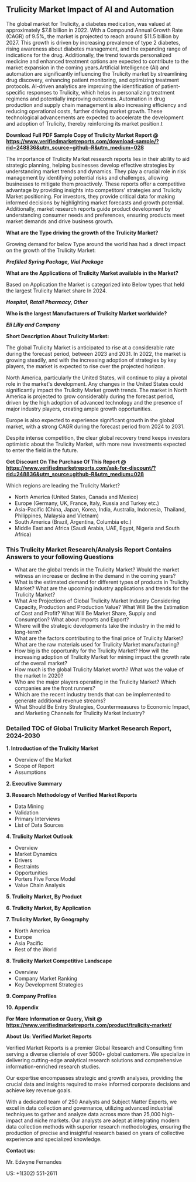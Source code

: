 <h2>Trulicity Market Impact of AI and Automation</h2>The global market for Trulicity, a diabetes medication, was valued at approximately $7.8 billion in 2022. With a Compound Annual Growth Rate (CAGR) of 9.5%, the market is projected to reach around $11.5 billion by 2027. This growth is driven by increasing prevalence of type 2 diabetes, rising awareness about diabetes management, and the expanding range of indications for the drug. Additionally, the trend towards personalized medicine and enhanced treatment options are expected to contribute to the market expansion in the coming years.Artificial Intelligence (AI) and automation are significantly influencing the Trulicity market by streamlining drug discovery, enhancing patient monitoring, and optimizing treatment protocols. AI-driven analytics are improving the identification of patient-specific responses to Trulicity, which helps in personalizing treatment regimens and potentially improving outcomes. Automation in drug production and supply chain management is also increasing efficiency and reducing operational costs, further driving market growth. These technological advancements are expected to accelerate the development and adoption of Trulicity, thereby reinforcing its market position.t</p><p id="" class=""><strong>Download Full PDF Sample Copy of Trulicity Market Report @ <a href="https://www.verifiedmarketreports.com/download-sample/?rid=248836&utm_source=github-R&utm_medium=028" target="_blank">https://www.verifiedmarketreports.com/download-sample/?rid=248836&utm_source=github-R&utm_medium=028</a></strong></p><p>The importance of&nbsp;Trulicity Market research reports lies in their ability to aid strategic planning, helping businesses develop effective strategies by understanding market trends and dynamics. They play a crucial role in risk management by identifying potential risks and challenges, allowing businesses to mitigate them proactively. These reports offer a competitive advantage by providing insights into competitors' strategies and Trulicity Market positioning. For investors, they provide critical data for making informed decisions by highlighting market forecasts and growth potential. Additionally, market research reports guide product development by understanding consumer needs and preferences, ensuring products meet market demands and drive business growth.</p><p><strong>What are the&nbsp;Type driving the growth of the Trulicity Market?</strong></p><p id="" class="">Growing demand for below Type around the world has had a direct impact on the growth of the Trulicity Market:</p><em><strong>Prefilled Syring Package, Vial Package</strong></em></p><strong>What are the&nbsp;Applications&nbsp;of Trulicity Market available in the Market?</strong></p><p id="" class="">Based on Application the Market is categorized into Below types that held the largest Trulicity Market share In 2024.</p><em><strong>Hospital, Retail Pharmacy, Other</strong></em></p><strong>Who is the largest Manufacturers of Trulicity Market worldwide?</strong></p><p><em><strong>Eli Lilly and Company</strong></em></p><p id="" class=""><strong>Short Description About Trulicity Market:</strong></p><p>The global Trulicity Market is anticipated to rise at a considerable rate during the forecast period, between 2023 and 2031. In 2022, the market is growing steadily, and with the increasing adoption of strategies by key players, the market is expected to rise over the projected horizon.</p><p>North America, particularly the United States, will continue to play a pivotal role in the market's development. Any changes in the United States could significantly impact the Trulicity Market growth trends. The market in North America is projected to grow considerably during the forecast period, driven by the high adoption of advanced technology and the presence of major industry players, creating ample growth opportunities.</p><p>Europe is also expected to experience significant growth in the global market, with a strong CAGR during the forecast period from 2024 to 2031.</p><p>Despite intense competition, the clear global recovery trend keeps investors optimistic about the Trulicity Market, with more new investments expected to enter the field in the future.</p><p id="" class=""><strong>Get Discount On The Purchase Of This Report @ <a href="https://www.verifiedmarketreports.com/ask-for-discount/?rid=248836&utm_source=github-R&utm_medium=028" target="_blank">https://www.verifiedmarketreports.com/ask-for-discount/?rid=248836&utm_source=github-R&utm_medium=028</a></strong></p>Which regions are leading the Trulicity Market?</p><ul><li>North America (United States, Canada and Mexico)</li><li>Europe (Germany, UK, France, Italy, Russia and Turkey etc.)</li><li>Asia-Pacific (China, Japan, Korea, India, Australia, Indonesia, Thailand, Philippines, Malaysia and Vietnam)</li><li>South America (Brazil, Argentina, Columbia etc.)</li><li>Middle East and Africa (Saudi Arabia, UAE, Egypt, Nigeria and South Africa)</li></ul><h3 id="" class="">This Trulicity Market Research/Analysis Report Contains Answers to your following Questions</h3><ul><li>What are the global trends in the Trulicity Market? Would the market witness an increase or decline in the demand in the coming years?</li><li>What is the estimated demand for different types of products in Trulicity Market? What are the upcoming industry applications and trends for the Trulicity Market?</li><li>What Are Projections of Global Trulicity Market Industry Considering Capacity, Production and Production Value? What Will Be the Estimation of Cost and Profit? What Will Be Market Share, Supply and Consumption? What about imports and Export?</li><li>Where will the strategic developments take the industry in the mid to long-term?</li><li>What are the factors contributing to the final price of Trulicity Market? What are the raw materials used for Trulicity Market manufacturing?</li><li>How big is the opportunity for the Trulicity Market? How will the increasing adoption of Trulicity Market for mining impact the growth rate of the overall market?</li><li>How much is the global Trulicity Market worth? What was the value of the market In 2020?</li><li>Who are the major players operating in the Trulicity Market? Which companies are the front runners?</li><li>Which are the recent industry trends that can be implemented to generate additional revenue streams?</li><li>What Should Be Entry Strategies, Countermeasures to Economic Impact, and Marketing Channels for Trulicity Market Industry?</li></ul><h3 id="" class="">Detailed TOC of Global Trulicity Market Research Report, 2024-2030</h3><p id="" class=""><strong>1. Introduction of the Trulicity Market</strong></p><ul><li>Overview of the Market</li><li>Scope of Report</li><li>Assumptions</li></ul><p id="" class=""><strong>2. Executive Summary</strong></p><p id="" class=""><strong>3. Research Methodology of Verified Market Reports</strong></p><ul><li>Data Mining</li><li>Validation</li><li>Primary Interviews</li><li>List of Data Sources</li></ul><p id="" class=""><strong>4. Trulicity Market Outlook</strong></p><ul><li>Overview</li><li>Market Dynamics</li><li>Drivers</li><li>Restraints</li><li>Opportunities</li><li>Porters Five Force Model</li><li>Value Chain Analysis</li></ul><p id="" class=""><strong>5. Trulicity Market, By Product</strong></p><p id="" class=""><strong>6. Trulicity Market, By Application</strong></p><p id="" class=""><strong>7. Trulicity Market, By Geography</strong></p><ul><li>North America</li><li>Europe</li><li>Asia Pacific</li><li>Rest of the World</li></ul><p id="" class=""><strong>8. Trulicity Market Competitive Landscape</strong></p><ul><li>Overview</li><li>Company Market Ranking</li><li>Key Development Strategies</li></ul><p id="" class=""><strong>9. Company Profiles</strong></p><p id="" class=""><strong>10. Appendix</strong></p><p id="" class=""><strong>For More Information or Query, Visit @ <a href="https://www.verifiedmarketreports.com/product/trulicity-market/" target="_blank">https://www.verifiedmarketreports.com/product/trulicity-market/</a></strong></p><p id="" class=""><strong>About Us: Verified Market Reports</strong></p><p id="" class="">Verified Market Reports is a premier Global Research and Consulting firm serving a diverse clientele of over 5000+ global customers. We specialize in delivering cutting-edge analytical research solutions and comprehensive information-enriched research studies.</p><p id="" class="">Our expertise encompasses strategic and growth analyses, providing the crucial data and insights required to make informed corporate decisions and achieve key revenue goals.</p><p id="" class="">With a dedicated team of 250 Analysts and Subject Matter Experts, we excel in data collection and governance, utilizing advanced industrial techniques to gather and analyze data across more than 25,000 high-impact and niche markets. Our analysts are adept at integrating modern data collection methods with superior research methodologies, ensuring the production of precise and insightful research based on years of collective experience and specialized knowledge.</p><p id="" class=""><strong>Contact us:</strong></p><p id="" class="">Mr. Edwyne Fernandes</p><p id="" class="">US: +1(302) 551-2611</p>